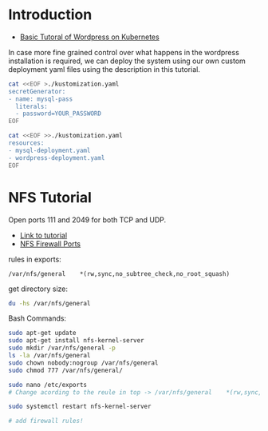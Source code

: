 # Introduction

- [Basic Tutoral of Wordpress on Kubernetes](https://kubernetes.io/docs/tutorials/stateful-application/mysql-wordpress-persistent-volume/)

In case more fine grained control over what happens in the wordpress installation is required, 
we can deploy the system using our own custom deployment yaml files using the description in this
tutorial.

```bash
cat <<EOF >./kustomization.yaml
secretGenerator:
- name: mysql-pass
  literals:
  - password=YOUR_PASSWORD
EOF
```

```bash
cat <<EOF >>./kustomization.yaml
resources:
- mysql-deployment.yaml
- wordpress-deployment.yaml
EOF
```

# NFS Tutorial

Open ports 111 and 2049 for both TCP and UDP.

- [Link to tutorial](https://www.digitalocean.com/community/tutorials/how-to-set-up-an-nfs-mount-on-ubuntu-16-04)
- [NFS Firewall Ports](https://serverfault.com/questions/377170/which-ports-do-i-need-to-open-in-the-firewall-to-use-nfs)


rules in exports:
```
/var/nfs/general    *(rw,sync,no_subtree_check,no_root_squash)
```

get directory size:
```bash
du -hs /var/nfs/general
```

Bash Commands:
```bash
sudo apt-get update
sudo apt-get install nfs-kernel-server
sudo mkdir /var/nfs/general -p
ls -la /var/nfs/general
sudo chown nobody:nogroup /var/nfs/general
sudo chmod 777 /var/nfs/general/

sudo nano /etc/exports
# Change acording to the reule in top -> /var/nfs/general    *(rw,sync,no_subtree_check,no_root_squash)

sudo systemctl restart nfs-kernel-server

# add firewall rules!
```
